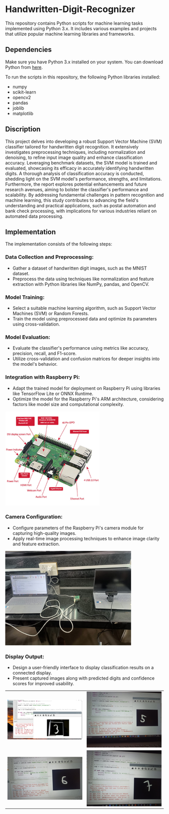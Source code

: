 # Handwritten-Digit-Recognizer

This repository contains Python scripts for machine learning tasks implemented using Python 3.x. It includes various examples and projects that utilize popular machine learning libraries and frameworks.

## Dependencies

Make sure you have Python 3.x installed on your system. You can download Python from [here](https://www.python.org/downloads/).

To run the scripts in this repository,  the following Python libraries installed:

- numpy
- scikit-learn
- opencv2
- pandas
- joblib
- matplotlib
## Discription
This project delves into developing a robust Support Vector Machine (SVM) classifier tailored for handwritten digit recognition. It extensively investigates preprocessing techniques, including normalization and denoising, to refine input image quality and enhance classification accuracy. Leveraging benchmark datasets, the SVM model is trained and evaluated, showcasing its efficacy in accurately identifying handwritten digits. A thorough analysis of classification accuracy is conducted, shedding light on the SVM model's performance, strengths, and limitations. Furthermore, the report explores potential enhancements and future research avenues, aiming to bolster the classifier's performance and scalability. By addressing fundamental challenges in pattern recognition and machine learning, this study contributes to advancing the field's understanding and practical applications, such as postal automation and bank check processing, with implications for various industries reliant on automated data processing.

## Implementation



The implementation consists of the following steps:

### Data Collection and Preprocessing:

- Gather a dataset of handwritten digit images, such as the MNIST dataset.
- Preprocess the data using techniques like normalization and feature extraction with Python libraries like NumPy, pandas, and OpenCV.

### Model Training:

- Select a suitable machine learning algorithm, such as Support Vector Machines (SVM) or Random Forests.
- Train the model using preprocessed data and optimize its parameters using cross-validation.

### Model Evaluation:

- Evaluate the classifier's performance using metrics like accuracy, precision, recall, and F1-score.
- Utilize cross-validation and confusion matrices for deeper insights into the model's behavior.

### Integration with Raspberry Pi:

- Adapt the trained model for deployment on Raspberry Pi using libraries like TensorFlow Lite or ONNX Runtime.
- Optimize the model for the Raspberry Pi's ARM architecture, considering factors like model size and computational complexity.
<img src="https://github.com/N1r2a3j/Handwritten-Digit-Recognizer/blob/main/raspberrypi3.jpg" alt="Raspberry Pi 3" width="300"/>

### Camera Configuration:

- Configure parameters of the Raspberry Pi's camera module for capturing high-quality images.
- Apply real-time image processing techniques to enhance image clarity and feature extraction.
<img src="Images_and_Video/WhatsApp Image 2024-04-06 at 2.00.32 PM (1).jpeg" alt="Setup" width="400"/>

### Display Output:

- Design a user-friendly interface to display classification results on a connected display.
- Present captured images along with predicted digits and confidence scores for improved usability.

<table>
  <tr>
    <td>
      <img src="Images_and_Video/Capture.JPG" alt="Setup" width="400"/>
    </td>
    <td>
      <img src="Images_and_Video/img1.jpg" alt="Setup" width="400"/>
    </td>
  </tr>
  <tr>
    <td>
      <img src="Images_and_Video/img2.jpg" alt="Setup" width="400"/>
    </td>
    <td>
      <img src="Images_and_Video/img3.jpg" alt="Setup" width="400"/>
    </td>
  </tr>
</table>



